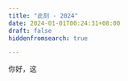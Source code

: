 ```yaml
---
title: "此刻 - 2024"
date: 2024-01-01T00:24:31+08:00
draft: false
hiddenfromsearch: true

---
```


你好，这